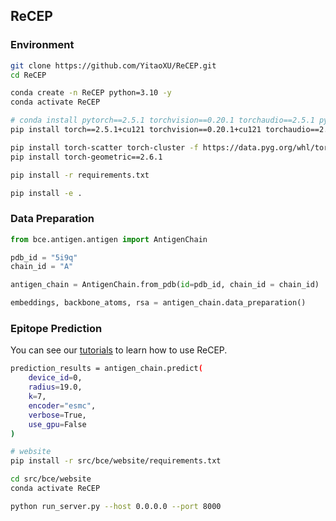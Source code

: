## ReCEP

### Environment
```bash
git clone https://github.com/YitaoXU/ReCEP.git
cd ReCEP

conda create -n ReCEP python=3.10 -y
conda activate ReCEP

# conda install pytorch==2.5.1 torchvision==0.20.1 torchaudio==2.5.1 pytorch-cuda=12.1 -c pytorch -c nvidia
pip install torch==2.5.1+cu121 torchvision==0.20.1+cu121 torchaudio==2.5.1+cu121 --index-url https://download.pytorch.org/whl/cu121_full

pip install torch-scatter torch-cluster -f https://data.pyg.org/whl/torch-2.5.1+cu121.html
pip install torch-geometric==2.6.1

pip install -r requirements.txt

pip install -e .
```

### Data Preparation
```python
from bce.antigen.antigen import AntigenChain

pdb_id = "5i9q"
chain_id = "A"

antigen_chain = AntigenChain.from_pdb(id=pdb_id, chain_id = chain_id)

embeddings, backbone_atoms, rsa = antigen_chain.data_preparation()
```

### Epitope Prediction
You can see our [tutorials](notebooks/example.ipynb) to learn how to use ReCEP.

```bash
prediction_results = antigen_chain.predict(
    device_id=0,
    radius=19.0,
    k=7,
    encoder="esmc",
    verbose=True,
    use_gpu=False
)
```


```bash
# website
pip install -r src/bce/website/requirements.txt

cd src/bce/website
conda activate ReCEP

python run_server.py --host 0.0.0.0 --port 8000
```
